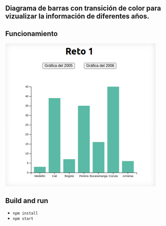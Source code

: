 ## Diagrama de barras con transición de color para vizualizar la información de diferentes años.
## Funcionamiento
![](https://github.com/amsuarezp18/Barplot_with_d3.js_animation/blob/main/assets/EBsUXpM7Q5.gif)
## Build and run
* `npm install`
* `npm start`
